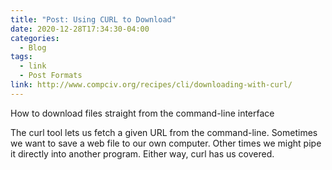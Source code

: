 ```yaml
---
title: "Post: Using CURL to Download"
date: 2020-12-28T17:34:30-04:00
categories:
  - Blog
tags:
  - link
  - Post Formats
link: http://www.compciv.org/recipes/cli/downloading-with-curl/
---
```


How to download files straight from the command-line interface

The curl tool lets us fetch a given URL from the command-line. Sometimes we want to save a web file to our own computer. Other times we might pipe it directly into another program. Either way, curl has us covered.
